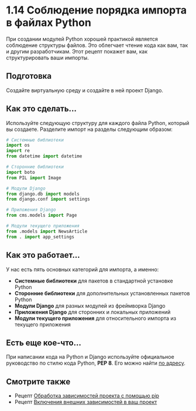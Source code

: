# 1.14 Соблюдение порядка импорта в файлах Python

При создании модулей Python хорошей практикой является соблюдение структуры файлов. Это облегчает чтение кода как вам, так и другим разработчикам. Этот рецепт покажет вам, как структурировать ваши импорты.

## Подготовка

Создайте виртуальную среду и создайте в ней проект Django.

## Как это сделать...

Используйте следующую структуру для каждого файла Python, который вы создаете. Разделите импорт на разделы следующим образом:

```python
# Системные библиотеки
import os
import re
from datetime import datetime

# Сторонние библиотеки
import boto
from PIL import Image

# Модули Django
from django.db import models
from django.conf import settings

# Приложения Django
from cms.models import Page

# Модули текущего приложения
from .models import NewsArticle
from . import app_settings
```

## Как это работает...

У нас есть пять основных категорий для импорта, а именно:

* **Системные библиотеки** для пакетов в стандартной установке Python
* **Сторонние библиотеки** для дополнительных установленных пакетов Python
* **Модули Django** для разных модулей из фреймворка Django
* **Приложения Django** для сторонних и локальных приложений
* **Модули текущего приложения** для относительного импорта из текущего приложения

## Есть еще кое-что...

При написании кода на Python и Django используйте официальное руководство по стилю кода Python, **PEP 8**. Его можно найти [по адресу](https://peps.python.org/pep-0008/).

## Смотрите также

* Рецепт [Обработка зависимостей проекта с помощью pip](1.5-obrabotka-zavisimostei-proekta-s-pomoshyu-pip.md)
* Рецепт [Включения внешних зависимостей в ваш проект](1.9-vklyuchenie-vneshnikh-zavisimostei-v-vash-proekt.md)
